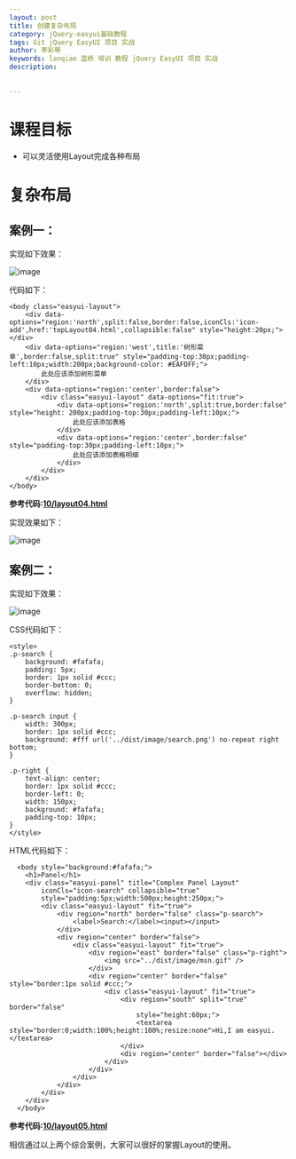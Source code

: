 ```yaml
---
layout: post  
title: 创建复杂布局    
category: jQuery-easyui基础教程  
tags: Git jQuery EasyUI 项目 实战  
author: 李彩琴  
keywords: lanqiao 蓝桥 培训 教程 jQuery EasyUI 项目 实战  
description:
  

---
```

# 课程目标

- 可以灵活使用Layout完成各种布局 


# 复杂布局

## 案例一：

  
实现如下效果：

![image](http://i.imgur.com/KKMNcWN.png) 

代码如下：

```
<body class="easyui-layout">   
    <div data-options="region:'north',split:false,border:false,iconCls:'icon-add',href:'topLayout04.html',collapsible:false" style="height:20px;"></div>   
    <div data-options="region:'west',title:'树形菜单',border:false,split:true" style="padding-top:30px;padding-left:10px;width:200px;background-color: #EAFDFF;">
    	此处应该添加树形菜单
    </div>     
    <div data-options="region:'center',border:false">
    	<div class="easyui-layout" data-options="fit:true">
    		<div data-options="region:'north',split:true,border:false" style="height: 200px;padding-top:30px;padding-left:10px;">
    			此处应该添加表格
    		</div>
    		<div data-options="region:'center',border:false"  style="padding-top:30px;padding-left:10px;">
    			此处应该添加表格明细
    		</div>
    	</div>
    </div>   
</body>  
```  

**参考代码:[10/layout04.html](https://coding.net/u/lanqiao/p/easyuiDemo/git/blob/master/10/layout04.html)**

实现效果如下：

![image](http://i.imgur.com/hIPdYD0.png) 


## 案例二：

实现如下效果：

![image](http://i.imgur.com/cGsM8ub.png) 

CSS代码如下：

```
<style>
.p-search {
	background: #fafafa;
	padding: 5px;
	border: 1px solid #ccc;
	border-bottom: 0;
	overflow: hidden;
}

.p-search input {
	width: 300px;
	border: 1px solid #ccc;
	background: #fff url('../dist/image/search.png') no-repeat right bottom;
}

.p-right {
	text-align: center;
	border: 1px solid #ccc;
	border-left: 0;
	width: 150px;
	background: #fafafa;
	padding-top: 10px;
}
</style>
```  

HTML代码如下：

```  
  <body style="background:#fafafa;">
	<h1>Panel</h1>
	<div class="easyui-panel" title="Complex Panel Layout"
		iconCls="icon-search" collapsible="true"
		style="padding:5px;width:500px;height:250px;">
		<div class="easyui-layout" fit="true">
			<div region="north" border="false" class="p-search">
				<label>Search:</label><input></input>
			</div>
			<div region="center" border="false">
				<div class="easyui-layout" fit="true">
					<div region="east" border="false" class="p-right">
						<img src="../dist/image/msn.gif" />
					</div>
					<div region="center" border="false" style="border:1px solid #ccc;">
						<div class="easyui-layout" fit="true">
							<div region="south" split="true" border="false"
								style="height:60px;">
								<textarea style="border:0;width:100%;height:100%;resize:none">Hi,I am easyui.</textarea>
							</div>
							<div region="center" border="false"></div>
						</div>
					</div>
				</div>
			</div>
		</div>
	</div>
  </body>

```  

**参考代码:[10/layout05.html](https://coding.net/u/lanqiao/p/easyuiDemo/git/blob/master/10/layout05.html)**

相信通过以上两个综合案例，大家可以很好的掌握Layout的使用。





